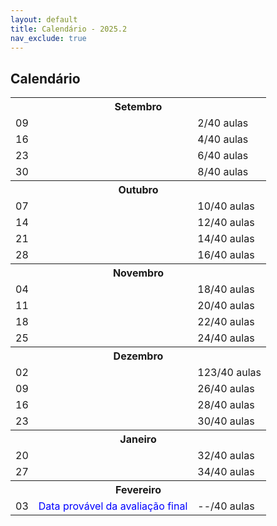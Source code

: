 ```yaml
---
layout: default
title: Calendário - 2025.2
nav_exclude: true
---
```


## Calendário

<table>
  <tr>
    <th colspan="3"><strong>Setembro</strong></th>
  </tr>
  <tr>
    <td>09</td>
    <td></td>
    <td>2/40 aulas</td>
  </tr>
  <tr>
    <td>16</td>
    <td></td>
    <td>4/40 aulas</td>
  </tr>
  <tr>
    <td>23</td>
    <td></td>
    <td>6/40 aulas</td>
  </tr>
  <tr>
    <td>30</td>
    <td></td>
    <td>8/40 aulas</td>
  </tr>
  <tr>
    <th colspan="3"><strong>Outubro</strong></th>
  </tr>
  <tr>
    <td>07</td>
    <td></td>
    <td>10/40 aulas</td>
  </tr>
  <tr>
    <td>14</td>
    <td></td>
    <td>12/40 aulas</td>
  </tr>
  <tr>
    <td>21</td>
    <td></td>
    <td>14/40 aulas</td>
  </tr>
  <tr>
    <td>28</td>
    <td></td>
    <td>16/40 aulas</td>
  </tr>
  <tr>
    <th colspan="3"><strong>Novembro</strong></th>
  </tr>
  <tr>
    <td>04</td>
    <td></td>
    <td>18/40 aulas</td>
  </tr>
  <tr>
    <td>11</td>
    <td></td>
    <td>20/40 aulas</td>
  </tr>
  <tr>
    <td>18</td>
    <td></td>
    <td>22/40 aulas</td>
  </tr>
  <tr>
    <td>25</td>
    <td></td>
    <td>24/40 aulas</td>
  </tr>
  <tr>
    <th colspan="3"><strong>Dezembro</strong></th>
  </tr>
  <tr>
    <td>02</td>
    <td></td>
    <td>123/40 aulas</td>
  </tr>
  <tr>
    <td>09</td>
    <td></td>
    <td>26/40 aulas</td>
  </tr>
  <tr>
    <td>16</td>
    <td></td>
    <td>28/40 aulas</td>
  </tr>
  <tr>
    <td>23</td>
    <td></td>
    <td>30/40 aulas</td>
  </tr>
  <tr>
    <th colspan="3"><strong>Janeiro</strong></th>
  </tr>
  <tr>
    <td>20</td>
    <td></td>
    <td>32/40 aulas</td>
  </tr>
  <tr>
    <td>27</td>
    <td></td>
    <td>34/40 aulas</td>
  </tr>
  <tr>
    <th colspan="3"><strong>Fevereiro</strong></th>
  </tr>
  <tr>
    <td>03</td>
    <td style="color: blue;">Data provável da avaliação final</td>
    <td>--/40 aulas</td>
  </tr>
</table>
